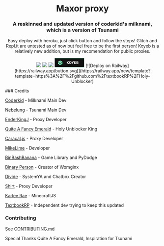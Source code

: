 <div align="center">

<h1>Maxor proxy</h1>

<h3>A reskinned and updated version of coderkid's milknami, which is a version of Tsunami</h3>

<p>Easy deploy with heroku, just click button and follow the steps! Glitch and Repl.it are untested as of now but feel free to be the first person! Koyeb is a relatively new addition, but is my recomendation for public proxies.</p>

</div>

<p align="center">
<a href="https://heroku.com/deploy?template=https://github.com/textbookRP/maxor-proxy"><img height="30px" src="https://raw.githubusercontent.com/FogNetwork/Tsunami/main/deploy/heroku2.svg"><img></a>
<a href="https://repl.it/github/textbookRP/maxor-proxy"><img height="30px" src="https://raw.githubusercontent.com/FogNetwork/Tsunami/main/deploy/replit2.svg"><img></a>
<a href="https://glitch.com/edit/#!/import/github/textbookRP/maxor-proxy"><img height="30px" src="https://raw.githubusercontent.com/FogNetwork/Tsunami/main/deploy/glitch2.svg"><img></a>
<a href="https://app.koyeb.com/deploy?type=git&repository=github.com/textbookRP/maxor-proxy&branch=main&name=maxor"><img height="30px" src="https://raw.githubusercontent.com/textbookRP/maxor-proxy/main/deploy/koyeb2.svg"><img></a>
[![Deploy on Railway](https://railway.app/button.svg)](https://railway.app/new/template?template=https%3A%2F%2Fgithub.com%2FtextbookRP%2FHoly-Unblocker)
</p>
### Credits

[Coderkid](https://github.com/c0d3rb0y) - Milknami Main Dev

[Nebelung](https://github.com/Nebelung-Dev) - Tsunami Main Dev

[EnderKingJ](https://github.com/EnderKingJ) - Proxy Developer

[Quite A Fancy Emerald](https://github.com/QuiteAFancyEmerald) - Holy Unblocker King

[Caracal.js](https://github.com/caracal-js) - Proxy Developer

[MikeLime](https://github.com/MikeLime-dev) - Developer

[BinBashBanana](https://github.com/BinBashBanana) - Game Library and PyDodge 

[Binary Person](https://github.com/binary-person) - Creator of Womginx

[Divide](https://github.com/vibedivide) - SystemYA and Chatbox Creator

[Shirt](https://github.com/shirt-dev) - Proxy Developer

[Karlee Rae](https://github.com/KarleeRae) - MinecraftJS

[TextbookRP](https://github.com/textbookRP) - Independent dev trying to keep this updated

### Contributing

See [CONTRIBUTING.md](https://github.com/FogNetwork/Tsunami/blob/main/CONTRIBUTING.md)

Special Thanks Quite A Fancy Emerald, Inspiration for Tsunami
